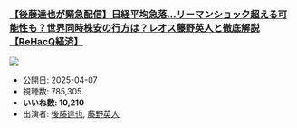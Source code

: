 ### [【後藤達也が緊急配信】日経平均急落…リーマンショック超える可能性も？世界同時株安の行方は？レオス藤野英人と徹底解説【ReHacQ経済】](https://www.youtube.com/watch?v=goJ6Z7xIZl8)
[![](https://img.youtube.com/vi/goJ6Z7xIZl8/sddefault.jpg)](https://www.youtube.com/watch?v=goJ6Z7xIZl8)
-   公開日: 2025-04-07
-   視聴数: 785,305
-   **いいね数: 10,210**
-   出演者: [後藤達也](/rehacq_fan/people/後藤達也 "wikilink"), [藤野英人](/rehacq_fan/people/藤野英人 "wikilink")
